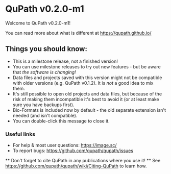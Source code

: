 QuPath v0.2.0-m1
================

Welcome to QuPath v0.2.0-m1!

You can read more about what is different at https://qupath.github.io/

## Things you should know:
* This is a milestone release, not a finished version!
* You can use milestone releases to try out new features - but be aware that *the software is changing!*
* Data files and projects saved with this version might not be compatible with older versions (e.g. QuPath v0.1.2). It is *not* a good idea to mix them.
* It's still possible to open old projects and data files, but because of the risk of making them incompatible it's best to avoid it (or at least make sure you have backups first).
* Bio-Formats is included now by default - the old separate extension isn't needed (and isn't compatible).
* You can double-click this message to close it.


### Useful links
* For help & most user questions: https://image.sc/
* To report bugs: https://github.com/qupath/qupath/issues

** Don't forget to cite QuPath in any publications where you use it! **
See https://github.com/qupath/qupath/wiki/Citing-QuPath to learn how.
